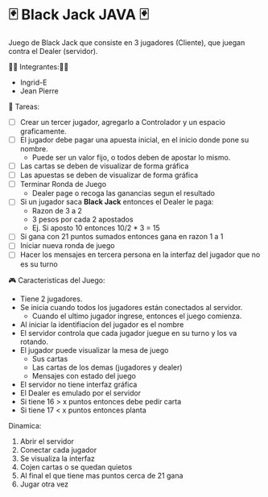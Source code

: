 # 🃏 Black Jack JAVA 🃏

Juego de Black Jack que consiste en 3 jugadores (Cliente), que juegan contra el Dealer (servidor).

👩‍💻 Integrantes:👨‍💻
- Ingrid-E
- Jean Pierre

🔨 Tareas:
- [ ] Crear un tercer jugador, agregarlo a Controlador y un espacio graficamente.
- [ ] El jugador debe pagar una apuesta inicial, en el inicio donde pone su nombre.
  - Puede ser un valor fijo, o todos deben de apostar lo mismo.
- [ ] Las cartas se deben de visualizar de forma gráfica
- [ ] Las apuestas se deben de visualizar de forma gráfica
- [ ] Terminar Ronda de Juego
  - Dealer page o recoga las ganancias segun el resultado
- [ ] Si un jugador saca **Black Jack** entonces el Dealer le paga:
  - Razon de 3 a 2
  - 3 pesos por cada 2 apostados
  - Ej. Si aposto 10 entonces 10/2 * 3 = 15
- [ ] Si gana con 21 puntos sumados entonces gana en razon 1 a 1
- [ ] Iniciar nueva ronda de juego
- [ ] Hacer los mensajes en tercera persona en la interfaz del jugador que no es su turno

🎮 Caracteristicas del Juego:
- Tiene 2 jugadores.
- Se inicia cuando todos los jugadores están conectados al servidor.
  - Cuando el ultimo jugador ingrese, entonces el juego comienza.
- Al iniciar la identifiacion del jugador es el nombre
- El servidor controla que cada jugador juegue en su turno y los va rotando. 
- El jugador puede visualizar la mesa de juego
  - Sus cartas
  - Las cartas de los demas (jugadores y dealer)
  - Mensajes con estado del juego
- El servidor no tiene interfaz gráfica
-  El Dealer es emulado por el servidor
  - Si tiene 16 > x puntos entonces debe pedir carta
  - Si tiene 17 < x puntos entonces planta 

Dinamica:
1. Abrir el servidor
2. Conectar cada jugador
3. Se visualiza la interfaz
4. Cojen cartas o se quedan quietos
5. Al final el que tiene mas puntos cerca de 21 gana
6. Jugar otra vez


